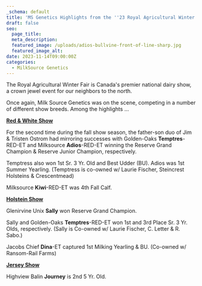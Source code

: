 ```yaml
---
_schema: default
title: 'MS Genetics Highlights from the ''23 Royal Agricultural Winter Fair '
draft: false
seo:
  page_title:
  meta_description:
  featured_image: /uploads/adios-bullvine-front-of-line-sharp.jpg
  featured_image_alt:
date: 2023-11-14T09:00:00Z
categories:
  - MilkSource Genetics
---
```

The Royal Agricultural Winter Fair is Canada's premier national dairy show, a crown jewel event for our neighbors to the north.

Once again, Milk Source Genetics was on the scene, competing in a number of different show breeds. Among the highlights …

**<u>Red &amp; White Show</u>**

For the second time during the fall show season, the father-son duo of Jim & Tristen Ostrom had mirroring successes with Golden-Oaks&nbsp;**Temptres**\-RED-ET and Milksource&nbsp;**Adios**\-RED-ET winning the Reserve Grand Champion & Reserve Junior Champion, respectively.

Temptress also won 1st Sr. 3 Yr. Old and Best Udder (BU). Adios was 1st Summer Yearling. (Temptress is co-owned w/ Laurie Fischer, Steincrest Holsteins & Crescentmead)

Milksource&nbsp;**Kiwi**\-RED-ET was 4th Fall Calf.



**<u>Holstein Show</u>**

Glenirvine Unix&nbsp;**Sally**&nbsp;won Reserve Grand Champion.

Sally and Golden-Oaks&nbsp;**Temptres**\-RED-ET won 1st and 3rd Place Sr. 3 Yr. Olds, respectively. (Sally is Co-owned w/ Laurie Fischer, C. Letter & R. Sabo.)

Jacobs Chief&nbsp;**Dina**\-ET captured 1st Milking Yearling & BU. (Co-owned w/ Ransom-Rail Farms)



**<u>Jersey Show</u>**

Highview Balin&nbsp;**Journey**&nbsp;is 2nd 5 Yr. Old.